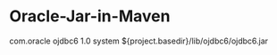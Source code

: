# Oracle-Jar-in-Maven

<dependency>
			<groupId>com.oracle</groupId>
			<artifactId>ojdbc6</artifactId>
			<version>1.0</version>
			<scope>system</scope>
			<systemPath>${project.basedir}/lib/ojdbc6/ojdbc6.jar</systemPath>
</dependency>
